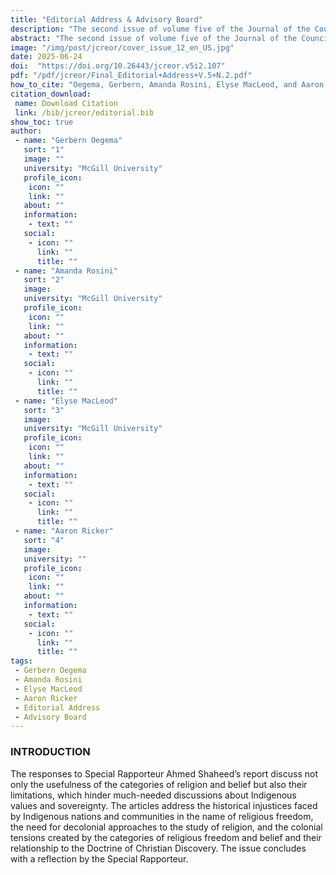 ```yaml
---
title: "Editorial Address & Advisory Board"
description: "The second issue of volume five of the Journal of the Council for Research on Religion (JCREOR) is a special issue,  From Indigenous ‘Religions’ to Indigenous Values. Planned and realized in collaboration with Philip P. Arnold (Syracuse University)"
abstract: "The second issue of volume five of the Journal of the Council for Research on Religion (JCREOR) is a special issue,  From Indigenous ‘Religions’ to Indigenous Values. Planned and realized in collaboration with Philip P. Arnold (Syracuse University), the Indigenous Values Initiative (IVI), and the American Indian Law Alliance (AILA), this volume offers a collection of responses and articles that speak to the themes and tensions noted in the Report on Indigenous Religious Freedom or Belief, presented by the United Nation’s Office of the External Special Rapporteur on Religious Freedom or Belief, which we have gained special permission to republish here in full. This issue provides input on the report but also examines the restrictions and limitations imposed by the categories of religion and/or belief when working with Indigenous nations and communities."
image: "/img/post/jcreor/cover_issue_12_en_US.jpg"
date: 2025-06-24
doi:  "https://doi.org/10.26443/jcreor.v5i2.107"
pdf: "/pdf/jcreor/Final_Editorial+Address+V.5+N.2.pdf"
how_to_cite: "Oegema, Gerbern, Amanda Rosini, Elyse MacLeod, and Aaron Ricker. 2024. “Editorial Address & Advisory Board”. Journal of the Council for Research on Religion 5 (2). Montreal, QC, Canada:i."
citation_download: 
 name: Download Citation
 link: /bib/jcreor/editorial.bib
show_toc: true
author: 
 - name: "Gerbern Oegema"
   sort: "1"
   image: ""
   university: "McGill University"
   profile_icon: 
    icon: ""
    link: ""
   about: ""
   information: 
    - text: ""
   social:
    - icon: ""
      link: ""
      title: ""
 - name: "Amanda Rosini"
   sort: "2"
   image: 
   university: "McGill University"
   profile_icon: 
    icon: ""
    link: ""
   about: ""
   information: 
    - text: ""
   social:
    - icon: ""
      link: ""
      title: ""
 - name: "Elyse MacLeod"
   sort: "3"
   image: 
   university: "McGill University"
   profile_icon: 
    icon: ""
    link: ""
   about: ""
   information: 
    - text: ""
   social:
    - icon: ""
      link: ""
      title: ""
 - name: "Aaron Ricker"
   sort: "4"
   image: 
   university: ""
   profile_icon: 
    icon: ""
    link: ""
   about: ""
   information: 
    - text: ""
   social:
    - icon: ""
      link: ""
      title: ""
tags: 
 - Gerbern Oegema
 - Amanda Rosini
 - Elyse MacLeod
 - Aaron Ricker
 - Editorial Address
 - Advisory Board
---
```


### INTRODUCTION

The responses to Special Rapporteur Ahmed Shaheed’s report discuss not only the usefulness of the categories of religion and belief but also their limitations, which hinder much-needed discussions about Indigenous values and sovereignty. The articles address the historical injustices faced by Indigenous nations and communities in the name of religious freedom, the need for decolonial approaches to the study of religion, and the colonial tensions created by the categories of religious freedom and belief and their relationship to the Doctrine of Christian Discovery. The issue concludes with a reflection by the Special Rapporteur.
